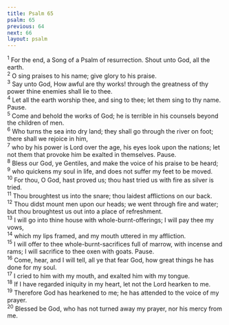 ```yaml
---
title: Psalm 65
psalm: 65
previous: 64
next: 66
layout: psalm
---
```

<div class="psalm-verse"><sup class="verse-number">1</sup> For the end, a Song of a Psalm of resurrection. Shout unto God, all the earth. </div><div class="psalm-verse"><sup class="verse-number">2</sup> O sing praises to his name; give glory to his praise. </div><div class="psalm-verse"><sup class="verse-number">3</sup> Say unto God, How awful are thy works! through the greatness of thy power thine enemies shall lie to thee. </div><div class="psalm-verse"><sup class="verse-number">4</sup> Let all the earth worship thee, and sing to thee; let them sing to thy name. Pause. </div><div class="psalm-verse"><sup class="verse-number">5</sup> Come and behold the works of God; he is terrible in his counsels beyond the children of men. </div><div class="psalm-verse"><sup class="verse-number">6</sup> Who turns the sea into dry land; they shall go through the river on foot; there shall we rejoice in him, </div><div class="psalm-verse"><sup class="verse-number">7</sup> who by his power is Lord over the age, his eyes look upon the nations; let not them that provoke him be exalted in themselves. Pause. </div><div class="psalm-verse"><sup class="verse-number">8</sup> Bless our God, ye Gentiles, and make the voice of his praise to be heard; </div><div class="psalm-verse"><sup class="verse-number">9</sup> who quickens my soul in life, and does not suffer my feet to be moved. </div><div class="psalm-verse"><sup class="verse-number">10</sup> For thou, O God, hast proved us; thou hast tried us with fire as silver is tried. </div><div class="psalm-verse"><sup class="verse-number">11</sup> Thou broughtest us into the snare; thou laidest afflictions on our back. </div><div class="psalm-verse"><sup class="verse-number">12</sup> Thou didst mount men upon our heads; we went through fire and water; but thou broughtest us out into a place of refreshment. </div><div class="psalm-verse"><sup class="verse-number">13</sup> I will go into thine house with whole-burnt-offerings; I will pay thee my vows, </div><div class="psalm-verse"><sup class="verse-number">14</sup> which my lips framed, and my mouth uttered in my affliction. </div><div class="psalm-verse"><sup class="verse-number">15</sup> I will offer to thee whole-burnt-sacrifices full of marrow, with incense and rams; I will sacrifice to thee oxen with goats. Pause. </div><div class="psalm-verse"><sup class="verse-number">16</sup> Come, hear, and I will tell, all ye that fear God, how great things he has done for my soul. </div><div class="psalm-verse"><sup class="verse-number">17</sup> I cried to him with my mouth, and exalted him with my tongue. </div><div class="psalm-verse"><sup class="verse-number">18</sup> If I have regarded iniquity in my heart, let not the Lord hearken to me. </div><div class="psalm-verse"><sup class="verse-number">19</sup> Therefore God has hearkened to me; he has attended to the voice of my prayer. </div><div class="psalm-verse"><sup class="verse-number">20</sup> Blessed be God, who has not turned away my prayer, nor his mercy from me. </div>